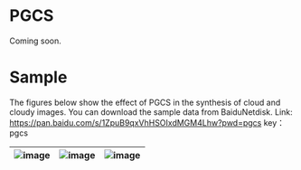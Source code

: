 # PGCS
Coming soon.
# Sample
The figures below show the effect of PGCS in the synthesis of cloud  and cloudy images. You can download the sample data from BaiduNetdisk. Link: https://pan.baidu.com/s/1ZpuB9qxVhHSOIxdMGM4Lhw?pwd=pgcs key：pgcs

|![image](https://github.com/user-attachments/assets/c2bf4141-c0a4-441b-ac2c-edaa7a24a327)|![image](https://github.com/user-attachments/assets/e25000b3-619d-4a20-b182-ba0a7837385f)|![image](https://github.com/user-attachments/assets/e0428cb9-fd6e-4640-a1df-6078f04dd3ca)|
|-----------------------------|-----------------------------|-----------------------------|

